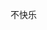 <!--
 * @Author: Rong姐姐好可爱
 * @Date: 2020-07-13 22:45:18
 * @LastEditTime: 2020-09-06 20:15:30
 * @LastEditors: 【B站&公众号】Rong姐姐好可爱
 * @Description: In User Settings Edit
 * @FilePath: /JavaScriptCollection/article-records/随笔/毕业一年，真的快乐吗？.md
--> 

不快乐